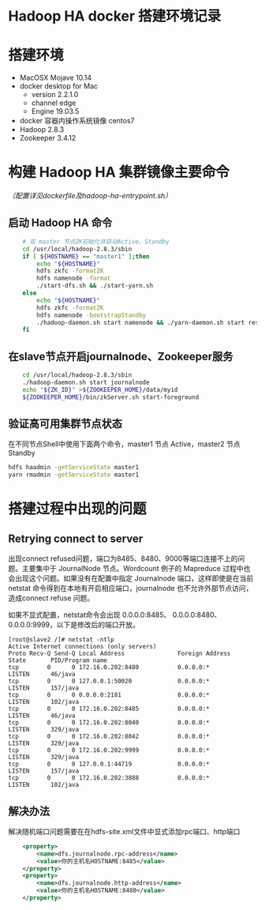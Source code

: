 # Hadoop HA docker 搭建环境记录

# 搭建环境

- MacOSX Mojave 10.14
- docker desktop for Mac 
  - version 2.2.1.0
  - channel edge 
  - Engine 19.03.5
- docker 容器内操作系统镜像 centos7
- Hadoop 2.8.3
- Zookeeper 3.4.12

# 构建 Hadoop HA 集群镜像主要命令
*（配置详见dockerfile及hadoop-ha-entrypoint.sh）*

## 启动 Hadoop HA 命令

```bash
	# 双 master 节点ZK初始化并启动Active、Standby
    cd /usr/local/hadoop-2.8.3/sbin		
	if [ ${HOSTNAME} == "master1" ];then
		echo "${HOSTNAME}"
		hdfs zkfc -formatZK		
		hdfs namenode -format
		./start-dfs.sh && ./start-yarn.sh 
	else
		echo "${HOSTNAME}"
		hdfs zkfc -formatZK
		hdfs namenode -bootstrapStandby	
		./hadoop-daemon.sh start namenode && ./yarn-daemon.sh start resourcemanager
	fi
```

## 在slave节点开启journalnode、Zookeeper服务

```bash
	cd /usr/local/hadoop-2.8.3/sbin	
	./hadoop-daemon.sh start journalnode		
	echo "${ZK_ID}" >${ZOOKEEPER_HOME}/data/myid
    ${ZOOKEEPER_HOME}/bin/zkServer.sh start-foreground
```
## 验证高可用集群节点状态

在不同节点Shell中使用下面两个命令，master1 节点 Active，master2 节点 Standby

```bash
hdfs haadmin -getServiceState master1
yarn rmadmin -getServiceState master1 
```

# 搭建过程中出现的问题

## Retrying connect to server

出现connect refused问题，端口为8485、8480、9000等端口连接不上的问题。主要集中于 JournalNode 节点。Wordcount 例子的 Mapreduce 过程中也会出现这个问题。如果没有在配置中指定 Journalnode 端口，这样即使是在当前 netstat 命令得到在本地有开启相应端口，journalnode 也不允许外部节点访问，造成connect refuse 问题。

如果不显式配置，netstat命令会出现 0.0.0.0:8485、  0.0.0.0:8480、 0.0.0.0:9999，以下是修改后的端口开放。

```shell
[root@slave2 /]# netstat -ntlp
Active Internet connections (only servers)
Proto Recv-Q Send-Q Local Address               Foreign Address             State       PID/Program name   
tcp        0      0 172.16.0.202:8480           0.0.0.0:*                   LISTEN      46/java             
tcp        0      0 127.0.0.1:50020             0.0.0.0:*                   LISTEN      157/java            
tcp        0      0 0.0.0.0:2181                0.0.0.0:*                   LISTEN      102/java            
tcp        0      0 172.16.0.202:8485           0.0.0.0:*                   LISTEN      46/java             
tcp        0      0 172.16.0.202:8040           0.0.0.0:*                   LISTEN      329/java            
tcp        0      0 172.16.0.202:8042           0.0.0.0:*                   LISTEN      329/java            
tcp        0      0 172.16.0.202:9999           0.0.0.0:*                   LISTEN      329/java            
tcp        0      0 127.0.0.1:44719             0.0.0.0:*                   LISTEN      157/java            
tcp        0      0 172.16.0.202:3888           0.0.0.0:*                   LISTEN      102/java            

```

## 解决办法

解决随机端口问题需要在在hdfs-site.xml文件中显式添加rpc端口、http端口

```xml
	<property>
		<name>dfs.journalnode.rpc-address</name>
		<value>你的主机名HOSTNAME:8485</value>
	</property>
    <property>
		<name>dfs.journalnode.http-address</name>
		<value>你的主机名HOSTNAME:8480</value>
	</property>

```



